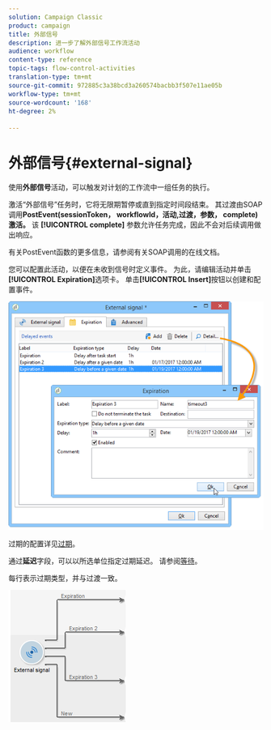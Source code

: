 ```yaml
---
solution: Campaign Classic
product: campaign
title: 外部信号
description: 进一步了解外部信号工作流活动
audience: workflow
content-type: reference
topic-tags: flow-control-activities
translation-type: tm+mt
source-git-commit: 972885c3a38bcd3a260574bacbb3f507e11ae05b
workflow-type: tm+mt
source-wordcount: '168'
ht-degree: 2%

---
```



# 外部信号{#external-signal}

使用&#x200B;**外部信号**&#x200B;活动，可以触发对计划的工作流中一组任务的执行。

激活“外部信号”任务时，它将无限期暂停或直到指定时间段结束。 其过渡由SOAP调用&#x200B;**PostEvent(sessionToken， workflowId，活动,过渡，参数， complete)激活。** 该 **[!UICONTROL complete]** 参数允许任务完成，因此不会对后续调用做出响应。

有关PostEvent函数的更多信息，请参阅有关SOAP调用的在线文档。

您可以配置此活动，以便在未收到信号时定义事件。 为此，请编辑活动并单击&#x200B;**[!UICONTROL Expiration]**&#x200B;选项卡。 单击&#x200B;**[!UICONTROL Insert]**&#x200B;按钮以创建和配置事件。

![](assets/edit_signal.png)

过期的配置详见[过期](../../workflow/using/defining-approvals.md)。

通过&#x200B;**延迟**&#x200B;字段，可以以所选单位指定过期延迟。 请参阅[等待](../../workflow/using/wait.md)。

每行表示过期类型，并与过渡一致。

![](assets/external_sign_diag.png)

